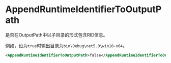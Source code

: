 # AppendRuntimeIdentifierToOutputPath

是否在OutputPath中以子目录的形式包含RID信息。

例如，设为`true`时输出目录为`bin\Debug\net5.0\win10-x64`。

``` XML
<AppendRuntimeIdentifierToOutputPath>false</AppendRuntimeIdentifierToOutputPath>
```
